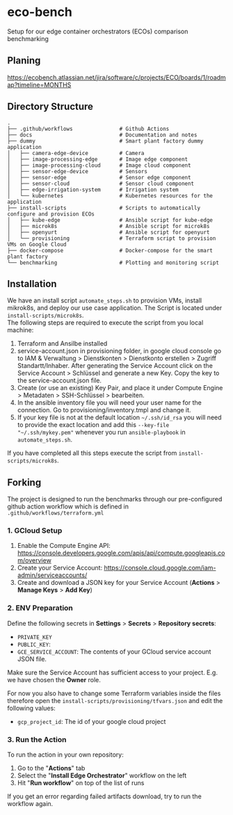 # eco-bench

Setup for our edge container orchestrators (ECOs) comparison benchmarking

## Planing

https://ecobench.atlassian.net/jira/software/c/projects/ECO/boards/1/roadmap?timeline=MONTHS

## Directory Structure

```
.
├── .github/workflows               # Github Actions
├── docs                            # Documentation and notes
├── dummy                           # Smart plant factory dummy application
│   ├── camera-edge-device          # Camera
│   ├── image-processing-edge       # Image edge component
│   ├── image-processing-cloud      # Image cloud component
│   ├── sensor-edge-device          # Sensors
│   ├── sensor-edge                 # Sensor edge component
│   ├── sensor-cloud                # Sensor cloud component
│   ├── edge-irrigation-system      # Irrigation system
│   └── kubernetes                  # Kubernetes resources for the application
├── install-scripts                 # Scripts to automatically configure and provision ECOs
│   ├── kube-edge                   # Ansible script for kube-edge
│   ├── microk8s                    # Ansible script for microk8s
│   ├── openyurt                    # Ansible script for openyurt
│   └── provisioning                # Terraform script to provision VMs on Google Cloud
├── docker-compose                  # Docker-compose for the smart plant factory
└── benchmarking                    # Plotting and monitoring script
```

## Installation

We have an install script `automate_steps.sh` to provision VMs, install mikrok8s, and deploy our use case application. The Script is located under `install-scripts/microk8s`.  
The following steps are required to execute the script from you local machine:

1. Terraform and Ansilbe installed
2. service-account.json in provisioning folder, in google cloud console go to IAM & Verwaltung > Dienstkonten > Dienstkonto erstellen > Zugriff Standartt/Inhaber. After generating the Service Account click on the Service Account > Schlüssel and generate a new Key. Copy the key to the service-account.json file.
3. Create (or use an existing) Key Pair, and place it under Compute Engine > Metadaten > SSH-Schlüssel > bearbeiten.
4. In the ansible inventory file you will need your user name for the connection. Go to provisioning/inventory.tmpl and change it.
5. If your key file is not at the default location `~/.ssh/id_rsa` you will need to provide the exact location and add this `--key-file "~/.ssh/mykey.pem"` whenever you run `ansible-playbook` in `automate_steps.sh`.

If you have completed all this steps execute the script from `install-scripts/microk8s`.

## Forking

The project is designed to run the benchmarks through our pre-configured github action workflow which is defined in `.github/workflows/terraform.yml`

### 1. GCloud Setup

1. Enable the Compute Engine API: https://console.developers.google.com/apis/api/compute.googleapis.com/overview
2. Create your Service Account: https://console.cloud.google.com/iam-admin/serviceaccounts/
3. Create and download a JSON key for your Service Account (**Actions** > **Manage Keys** > **Add Key**)

### 2. ENV Preparation

Define the following secrets in **Settings** > **Secrets** > **Repository secrets**:

- `PRIVATE_KEY`
- `PUBLIC_KEY`:
- `GCE_SERVICE_ACCOUNT`: The contents of your GCloud service account JSON file.

Make sure the Service Account has sufficient access to your project. E.g. we have chosen the **Owner** role.

For now you also have to change some Terraform variables inside the files therefore open the `install-scripts/provisioning/tfvars.json` and edit the following values:

- `gcp_project_id`: The id of your google cloud project

### 3. Run the Action

To run the action in your own repository:

1. Go to the "**Actions**" tab
2. Select the "**Install Edge Orchestrator**" workflow on the left
3. Hit "**Run workflow**" on top of the list of runs

If you get an error regarding failed artifacts download, try to run the workflow again.
